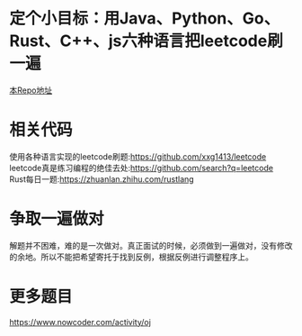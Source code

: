 # 定个小目标：用Java、Python、Go、Rust、C++、js六种语言把leetcode刷一遍

[本Repo地址](https://github.com/weiyinfu/rust4leetcode)

# 相关代码
使用各种语言实现的leetcode刷题:https://github.com/xxg1413/leetcode  
leetcode真是练习编程的绝佳去处:https://github.com/search?q=leetcode  
Rust每日一题:https://zhuanlan.zhihu.com/rustlang  

# 争取一遍做对
解题并不困难，难的是一次做对。真正面试的时候，必须做到一遍做对，没有修改的余地。所以不能把希望寄托于找到反例，根据反例进行调整程序上。  

# 更多题目
https://www.nowcoder.com/activity/oj